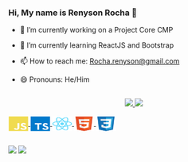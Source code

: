 ### Hi, My name is Renyson Rocha 👋

- 🔭 I’m currently working on a Project Core CMP
- 🌱 I’m currently learning ReactJS and Bootstrap
- 📫 How to reach me: Rocha.renyson@gmail.com
- 😄 Pronouns: He/Him
  
  ##
 
<div align="center">
  <a href="https://github.com/RenysonRocha">
  <img height="180em" src="https://github-readme-stats.vercel.app/api?username=RenysonRocha&show_icons=true&theme=dark&include_all_commits=true&count_private=true"/>
  <img height="180em" src="https://github-readme-stats.vercel.app/api/top-langs/?username=RenysonRocha&layout=compact&langs_count=7&theme=dark"/>
</div>
<div style="display: inline_block"><br>
  <img align="center" alt="Renyson-Js" height="30" width="40" src="https://raw.githubusercontent.com/devicons/devicon/master/icons/javascript/javascript-plain.svg">
  <img align="center" alt="Renyson-Ts" height="30" width="40" src="https://raw.githubusercontent.com/devicons/devicon/master/icons/typescript/typescript-plain.svg">
  <img align="center" alt="Renyson-React" height="30" width="40" src="https://raw.githubusercontent.com/devicons/devicon/master/icons/react/react-original.svg">
  <img align="center" alt="Renyson-HTML" height="30" width="40" src="https://raw.githubusercontent.com/devicons/devicon/master/icons/html5/html5-original.svg">
  <img align="center" alt="Renyson-CSS" height="30" width="40" src="https://raw.githubusercontent.com/devicons/devicon/master/icons/css3/css3-original.svg">
</div>
  
  ##
 
<div> 
  <a href = "mailto:rocha.renyson@gmail.com"><img src="https://img.shields.io/badge/-Gmail-%23333?style=for-the-badge&logo=gmail&logoColor=white" target="_blank"></a>
  <a href="https://www.linkedin.com/in/renyson-rocha" target="_blank"><img src="https://img.shields.io/badge/-LinkedIn-%230077B5?style=for-the-badge&logo=linkedin&logoColor=white" target="_blank"></a> 
</div>
